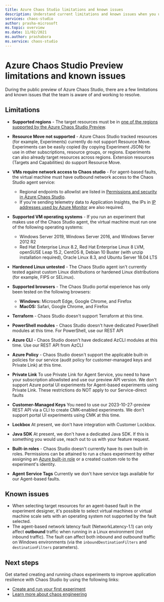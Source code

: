```yaml
---
title: Azure Chaos Studio limitations and known issues
description: Understand current limitations and known issues when you use Azure Chaos Studio.
services: chaos-studio
author: prasha-microsoft 
ms.topic: overview
ms.date: 11/02/2021
ms.author: prashabora
ms.service: chaos-studio
---
```


# Azure Chaos Studio Preview limitations and known issues

During the public preview of Azure Chaos Studio, there are a few limitations and known issues that the team is aware of and working to resolve.

## Limitations

- **Supported regions** - The target resources must be in [one of the regions supported by the Azure Chaos Studio Preview](https://azure.microsoft.com/global-infrastructure/services/?products=chaos-studio).
- **Resource Move not supported** - Azure Chaos Studio tracked resources (for example, Experiments) currently do not support Resource Move. Experiments can be easily copied (by copying Experiment JSON) for use in other subscriptions, resource groups, or regions. Experiments can also already target resources across regions. Extension resources (Targets and Capabilities) do support Resource Move. 
- **VMs require network access to Chaos studio** - For agent-based faults, the virtual machine must have outbound network access to the Chaos Studio agent service:
    - Regional endpoints to allowlist are listed in [Permissions and security in Azure Chaos Studio](chaos-studio-permissions-security.md#network-security).
    - If you're sending telemetry data to Application Insights, the IPs in [IP addresses used by Azure Monitor](../azure-monitor/app/ip-addresses.md) are also required.

- **Supported VM operating systems** - If you run an experiment that makes use of the Chaos Studio agent, the virtual machine must run one of the following operating systems:

    - Windows Server 2019, Windows Server 2016, and Windows Server 2012 R2
    - Red Hat Enterprise Linux 8.2, Red Hat Enterprise Linux 8 LVM, openSUSE Leap 15.2, CentOS 8, Debian 10 Buster (with unzip installation required), Oracle Linux 8.3, and Ubuntu Server 18.04 LTS
- **Hardened Linux untested** -  The Chaos Studio agent isn't currently tested against custom Linux distributions or hardened Linux distributions (for example, FIPS or SELinux).
- **Supported browsers** - The Chaos Studio portal experience has only been tested on the following browsers:
    * **Windows:** Microsoft Edge, Google Chrome, and Firefox
    * **MacOS:** Safari, Google Chrome, and Firefox
- **Terraform** - Chaos Studio doesn't support Terraform at this time.
- **PowerShell modules** - Chaos Studio doesn't have dedicated PowerShell modules at this time. For PowerShell, use our REST API
- **Azure CLI** - Chaos Studio doesn't have dedicated AzCLI modules at this time. Use our REST API from AzCLI
- **Azure Policy** - Chaos Studio doesn't support the applicable built-in policies for our service (audit policy for customer-managed keys and Private Link) at this time. 
- **Private Link** To use Private Link for Agent Service, you need to have your subscription allowlisted and use our preview API version. We don't support Azure portal UI experiments for Agent-based experiments using Private Link. These restrictions do NOT apply to our Service-direct faults
- **Customer-Managed Keys** You need to use our 2023-10-27-preview REST API via a CLI to create CMK-enabled experiments. We don't support portal UI experiments using CMK at this time.
- **Lockbox** At present, we don't have integration with Customer Lockbox.
- **Java SDK** At present, we don't have a dedicated Java SDK. If this is something you would use, reach out to us with your feature request. 
- **Built-in roles** - Chaos Studio doesn't currently have its own built-in roles. Permissions can be attained to run a chaos experiment by either assigning an [Azure built-in role](chaos-studio-fault-providers.md) or a created custom role to the experiment's identity.
- **Agent Service Tags** Currently we don't have service tags available for our Agent-based faults. 

## Known issues
- When selecting target resources for an agent-based fault in the experiment designer, it's possible to select virtual machines or virtual machine scale sets with an operating system not supported by the fault selected.
- The agent-based network latency fault (NetworkLatency-1.1) can only affect **outbound** traffic when running in a Linux environment (not inbound traffic). The fault can affect both inbound and outbound traffic on Windows environments (via the `inboundDestinationFilters` and `destinationFilters` parameters).

## Next steps
Get started creating and running chaos experiments to improve application resilience with Chaos Studio by using the following links:
- [Create and run your first experiment](chaos-studio-tutorial-service-direct-portal.md)
- [Learn more about chaos engineering](chaos-studio-chaos-engineering-overview.md)
